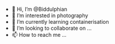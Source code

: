 - 👋 Hi, I’m @Biddulphian
- 👀 I’m interested in photography
- 🌱 I’m currently learning containerisation
- 💞️ I’m looking to collaborate on ...
- 📫 How to reach me ...

<!---
Biddulphian/Biddulphian is a ✨ special ✨ repository because its `README.md` (this file) appears on your GitHub profile.
You can click the Preview link to take a look at your changes.
--->
